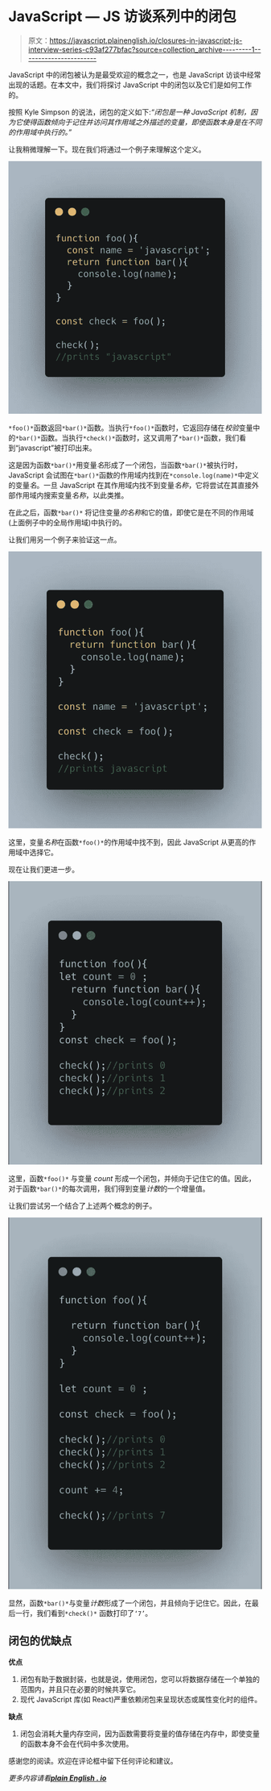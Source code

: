 # JavaScript — JS 访谈系列中的闭包

> 原文：<https://javascript.plainenglish.io/closures-in-javascript-js-interview-series-c93af277bfac?source=collection_archive---------1----------------------->

JavaScript 中的闭包被认为是最受欢迎的概念之一，也是 JavaScript 访谈中经常出现的话题。在本文中，我们将探讨 JavaScript 中的闭包以及它们是如何工作的。

按照 Kyle Simpson 的说法，闭包的定义如下:*“闭包是一种 JavaScript 机制，因为它使得函数倾向于记住并访问其作用域之外描述的变量，即使函数本身是在不同的作用域中执行的。”*

让我稍微理解一下。现在我们将通过一个例子来理解这个定义。

![](img/aae1c327248fc239fa440c9652164a48.png)

`*foo()*`函数返回`*bar()*`函数。当执行`*foo()*`函数时，它返回存储在*校验*变量中的`*bar()*`函数。当执行`*check()*`函数时，这又调用了`*bar()*`函数，我们看到“javascript”被打印出来。

这是因为函数`*bar()*`用变量*名*形成了一个闭包，当函数`*bar()*`被执行时，JavaScript 会试图在`*bar()*`函数的作用域内找到在`*console.log(name)*`中定义的变量*名*。一旦 JavaScript 在其作用域内找不到变量*名称*，它将尝试在其直接外部作用域内搜索变量*名称*，以此类推。

在此之后，函数`*bar()*` 将记住变量*的名称*和它的值，即使它是在不同的作用域(上面例子中的全局作用域)中执行的。

让我们用另一个例子来验证这一点。

![](img/ed7929cc20e592245a320e221f4f7f3a.png)

这里，变量*名称*在函数`*foo()*`的作用域中找不到，因此 JavaScript 从更高的作用域中选择它。

现在让我们更进一步。

![](img/6af0b531fb5d959e6daffb8b9a4eb667.png)

这里，函数`*foo()*` 与变量 *count* 形成一个闭包，并倾向于记住它的值。因此，对于函数`*bar()*`的每次调用，我们得到变量*计数*的一个增量值。

让我们尝试另一个结合了上述两个概念的例子。

![](img/66f47da8d441970322f19f7c9524527c.png)

显然，函数`*bar()*`与变量*计数*形成了一个闭包，并且倾向于记住它。因此，在最后一行，我们看到`*check()*` 函数打印了`‘7’`。

## **闭包的优缺点**

**优点**

1.  闭包有助于数据封装，也就是说，使用闭包，您可以将数据存储在一个单独的范围内，并且只在必要的时候共享它。
2.  现代 JavaScript 库(如 React)严重依赖闭包来呈现状态或属性变化时的组件。

**缺点**

1.  闭包会消耗大量内存空间，因为函数需要将变量的值存储在内存中，即使变量的函数本身不会在代码中多次使用。

感谢您的阅读。欢迎在评论框中留下任何评论和建议。

*更多内容请看*[***plain English . io***](http://plainenglish.io)